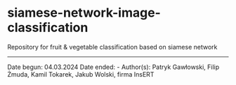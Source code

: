 # siamese-network-image-classification
Repository for fruit &amp; vegetable classification based on siamese network

---
Date begun: 04.03.2024
Date ended: -
Author(s): Patryk Gawłowski, Filip Żmuda, Kamil Tokarek, Jakub Wolski, firma InsERT
